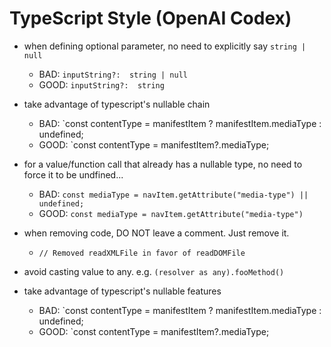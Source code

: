 
# TypeScript Style (OpenAI Codex)

- when defining optional parameter, no need to explicitly say `string | null`
	- BAD: `inputString?:  string | null`
	- GOOD: `inputString?:  string`

- take advantage of typescript's nullable chain
	- BAD: `const contentType = manifestItem ? manifestItem.mediaType : undefined;
	- GOOD: `const contentType = manifestItem?.mediaType;

- for a value/function call that already has a nullable type, no need to force it to be undfined...
	- BAD: `const mediaType = navItem.getAttribute("media-type") || undefined;`
	- GOOD: `const mediaType = navItem.getAttribute("media-type")`
- when removing code, DO NOT leave a comment. Just remove it.
	- `// Removed readXMLFile in favor of readDOMFile`
- avoid casting value to any. e.g. `(resolver as any).fooMethod()`
- take advantage of typescript's nullable features
	- BAD: `const contentType = manifestItem ? manifestItem.mediaType : undefined;
	- GOOD: `const contentType = manifestItem?.mediaType;